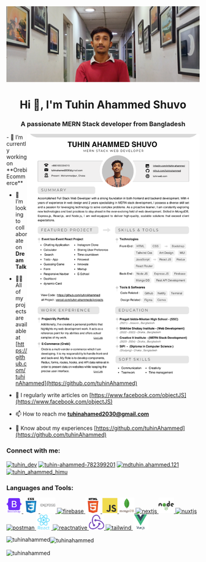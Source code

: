  <img src="https://raw.githubusercontent.com/tuhinAhammed/tuhin9/main/IMG_20240308_133752.jpg" alt="">
    <h1 align="center">Hi 👋, I'm Tuhin Ahammed Shuvo</h1>
    <h3 align="center">A passionate MERN Stack developer from Bangladesh</h3>
<div class="image-wrapper" margin="40px">
    <a href="https://heyzine.com/flip-book/966fe50ec7.html">
        <img align="right" width="450px" height="640px" src="https://raw.githubusercontent.com/tuhinAhammed/tuhin9/main/images/Black%20and%20White%20Simple%20Minimalist%20Business%20CV%20Resume%20(1).png" alt="">
    </a>
</div>
- 🔭 I’m currently working on **Orebi Ecommerce**

- 👯 I’m looking to collaborate on **Dream Talk**

- 👨‍💻 All of my projects are available at [https://github.com/tuhinAhammed](https://github.com/tuhinAhammed)

- 📝 I regularly write articles on [https://www.facebook.com/objectJS](https://www.facebook.com/objectJS)

- 📫 How to reach me **tuhinahamed2030@gmail.com**

- 📄 Know about my experiences [https://github.com/tuhinAhammed](https://github.com/tuhinAhammed)

<h3 align="left">Connect with me:</h3>
<p align="left">
<a href="https://codepen.io/tuhin_dev" target="blank"><img align="center" src="https://raw.githubusercontent.com/rahuldkjain/github-profile-readme-generator/master/src/images/icons/Social/codepen.svg" alt="tuhin_dev" height="30" width="40" /></a>
<a href="https://linkedin.com/in/tuhin-ahammed-782399201" target="blank"><img align="center" src="https://raw.githubusercontent.com/rahuldkjain/github-profile-readme-generator/master/src/images/icons/Social/linked-in-alt.svg" alt="tuhin-ahammed-782399201" height="30" width="40" /></a>
<a href="https://fb.com/mdtuhin.ahammed.121" target="blank"><img align="center" src="https://raw.githubusercontent.com/rahuldkjain/github-profile-readme-generator/master/src/images/icons/Social/facebook.svg" alt="mdtuhin.ahammed.121" height="30" width="40" /></a>
<a href="https://instagram.com/tuhin_ahammed_himu" target="blank"><img align="center" src="https://raw.githubusercontent.com/rahuldkjain/github-profile-readme-generator/master/src/images/icons/Social/instagram.svg" alt="tuhin_ahammed_himu" height="30" width="40" /></a>
</p>

<h3 align="left">Languages and Tools:</h3>
<p align="left"> <a href="https://getbootstrap.com" target="_blank" rel="noreferrer"> <img src="https://raw.githubusercontent.com/devicons/devicon/master/icons/bootstrap/bootstrap-plain-wordmark.svg" alt="bootstrap" width="40" height="40"/> </a> <a href="https://www.w3schools.com/css/" target="_blank" rel="noreferrer"> <img src="https://raw.githubusercontent.com/devicons/devicon/master/icons/css3/css3-original-wordmark.svg" alt="css3" width="40" height="40"/> </a> <a href="https://expressjs.com" target="_blank" rel="noreferrer"> <img src="https://raw.githubusercontent.com/devicons/devicon/master/icons/express/express-original-wordmark.svg" alt="express" width="40" height="40"/> </a> <a href="https://firebase.google.com/" target="_blank" rel="noreferrer"> <img src="https://www.vectorlogo.zone/logos/firebase/firebase-icon.svg" alt="firebase" width="40" height="40"/> </a> <a href="https://www.w3.org/html/" target="_blank" rel="noreferrer"> <img src="https://raw.githubusercontent.com/devicons/devicon/master/icons/html5/html5-original-wordmark.svg" alt="html5" width="40" height="40"/> </a> <a href="https://developer.mozilla.org/en-US/docs/Web/JavaScript" target="_blank" rel="noreferrer"> <img src="https://raw.githubusercontent.com/devicons/devicon/master/icons/javascript/javascript-original.svg" alt="javascript" width="40" height="40"/> </a> <a href="https://www.mongodb.com/" target="_blank" rel="noreferrer"> <img src="https://raw.githubusercontent.com/devicons/devicon/master/icons/mongodb/mongodb-original-wordmark.svg" alt="mongodb" width="40" height="40"/> </a> <a href="https://nextjs.org/" target="_blank" rel="noreferrer"> <img src="https://cdn.worldvectorlogo.com/logos/nextjs-2.svg" alt="nextjs" width="40" height="40"/> </a> <a href="https://nodejs.org" target="_blank" rel="noreferrer"> <img src="https://raw.githubusercontent.com/devicons/devicon/master/icons/nodejs/nodejs-original-wordmark.svg" alt="nodejs" width="40" height="40"/> </a> <a href="https://nuxtjs.org/" target="_blank" rel="noreferrer"> <img src="https://www.vectorlogo.zone/logos/nuxtjs/nuxtjs-icon.svg" alt="nuxtjs" width="40" height="40"/> </a> <a href="https://postman.com" target="_blank" rel="noreferrer"> <img src="https://www.vectorlogo.zone/logos/getpostman/getpostman-icon.svg" alt="postman" width="40" height="40"/> </a> <a href="https://reactjs.org/" target="_blank" rel="noreferrer"> <img src="https://raw.githubusercontent.com/devicons/devicon/master/icons/react/react-original-wordmark.svg" alt="react" width="40" height="40"/> </a> <a href="https://reactnative.dev/" target="_blank" rel="noreferrer"> <img src="https://reactnative.dev/img/header_logo.svg" alt="reactnative" width="40" height="40"/> </a> <a href="https://redux.js.org" target="_blank" rel="noreferrer"> <img src="https://raw.githubusercontent.com/devicons/devicon/master/icons/redux/redux-original.svg" alt="redux" width="40" height="40"/> </a> <a href="https://tailwindcss.com/" target="_blank" rel="noreferrer"> <img src="https://www.vectorlogo.zone/logos/tailwindcss/tailwindcss-icon.svg" alt="tailwind" width="40" height="40"/> </a> <a href="https://vuejs.org/" target="_blank" rel="noreferrer"> <img src="https://raw.githubusercontent.com/devicons/devicon/master/icons/vuejs/vuejs-original-wordmark.svg" alt="vuejs" width="40" height="40"/> </a> </p>

<p><img align="left"  src="https://github-readme-stats.vercel.app/api/top-langs?username=tuhinahammed&show_icons=true&locale=en&layout=compact" alt="tuhinahammed" /></p>

<p><img align="center" src="https://github-readme-stats.vercel.app/api?username=tuhinahammed&show_icons=true&locale=en" alt="tuhinahammed" /></p>

<p><img align="center" src="https://github-readme-streak-stats.herokuapp.com/?user=tuhinahammed&" alt="tuhinahammed" /></p>
